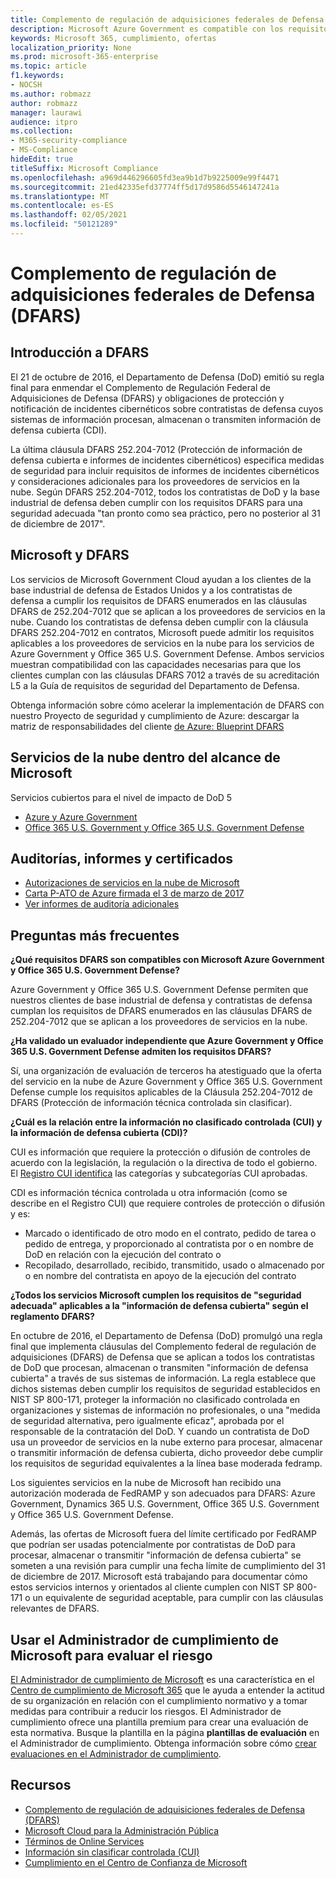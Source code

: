```yaml
---
title: Complemento de regulación de adquisiciones federales de Defensa (DFARS)
description: Microsoft Azure Government es compatible con los requisitos del Reglamento Federal de Adquisición de Defensa (DFARS).
keywords: Microsoft 365, cumplimiento, ofertas
localization_priority: None
ms.prod: microsoft-365-enterprise
ms.topic: article
f1.keywords:
- NOCSH
ms.author: robmazz
author: robmazz
manager: laurawi
audience: itpro
ms.collection:
- M365-security-compliance
- MS-Compliance
hideEdit: true
titleSuffix: Microsoft Compliance
ms.openlocfilehash: a969d446296605fd3ea9b1d7b9225009e99f4471
ms.sourcegitcommit: 21ed42335efd37774ff5d17d9586d5546147241a
ms.translationtype: MT
ms.contentlocale: es-ES
ms.lasthandoff: 02/05/2021
ms.locfileid: "50121289"
---
```

# <a name="defense-federal-acquisition-regulation-supplement-dfars"></a>Complemento de regulación de adquisiciones federales de Defensa (DFARS)

## <a name="dfars-overview"></a>Introducción a DFARS

El 21 de octubre de 2016, el Departamento de Defensa (DoD) emitió su regla final para enmendar el Complemento de Regulación Federal de Adquisiciones de Defensa (DFARS) y obligaciones de protección y notificación de incidentes cibernéticos sobre contratistas de defensa cuyos sistemas de información procesan, almacenan o transmiten información de defensa cubierta (CDI).  
  
La última cláusula DFARS 252.204-7012 (Protección de información de defensa cubierta e informes de incidentes cibernéticos) especifica medidas de seguridad para incluir requisitos de informes de incidentes cibernéticos y consideraciones adicionales para los proveedores de servicios en la nube. Según DFARS 252.204-7012, todos los contratistas de DoD y la base industrial de defensa deben cumplir con los requisitos DFARS para una seguridad adecuada "tan pronto como sea práctico, pero no posterior al 31 de diciembre de 2017".

## <a name="microsoft-and-dfars"></a>Microsoft y DFARS

Los servicios de Microsoft Government Cloud ayudan a los clientes de la base industrial de defensa de Estados Unidos y a los contratistas de defensa a cumplir los requisitos de DFARS enumerados en las cláusulas DFARS de 252.204-7012 que se aplican a los proveedores de servicios en la nube. Cuando los contratistas de defensa deben cumplir con la cláusula DFARS 252.204-7012 en contratos, Microsoft puede admitir los requisitos aplicables a los proveedores de servicios en la nube para los servicios de Azure Government y Office 365 U.S. Government Defense. Ambos servicios muestran compatibilidad con las capacidades necesarias para que los clientes cumplan con las cláusulas DFARS 7012 a través de su acreditación L5 a la Guía de requisitos de seguridad del Departamento de Defensa.  
  
Obtenga información sobre cómo acelerar la implementación de DFARS con nuestro Proyecto de seguridad y cumplimiento de Azure: descargar la matriz de responsabilidades del cliente [de Azure: Blueprint DFARS](https://servicetrust.microsoft.com/ViewPage/Blueprint?command=Download&downloadType=Document&downloadId=7ed1b47c-b180-4323-9aec-21712d54b167&docTab=fc060920-cdb8-11e7-bacf-0bf52b09d912_DoD_Blueprint)

## <a name="microsoft-in-scope-cloud-services"></a>Servicios de la nube dentro del alcance de Microsoft

Servicios cubiertos para el nivel de impacto de DoD 5

- [Azure y Azure Government](https://aka.ms/AzureCompliance)
- [Office 365 U.S. Government y Office 365 U.S. Government Defense](https://go.microsoft.com/fwlink/p/?LinkID=2077751)

## <a name="audits-reports-and-certificates"></a>Auditorías, informes y certificados

- [Autorizaciones de servicios en la nube de Microsoft](https://marketplace.fedramp.gov/index.html#/products?status=Compliant&sort=productName)
- [Carta P-ATO de Azure firmada el 3 de marzo de 2017](https://servicetrust.microsoft.com/ViewPage/MSComplianceGuide?command=Download&downloadType=Document&downloadId=94ff5b42-4077-4612-8cf7-3194ded323dc&docTab=4ce99610-c9c0-11e7-8c2c-f908a777fa4d_GRC_Assessment_Reports)
- [Ver informes de auditoría adicionales](https://aka.ms/auditreports)

## <a name="frequently-asked-questions"></a>Preguntas más frecuentes

**¿Qué requisitos DFARS son compatibles con Microsoft Azure Government y Office 365 U.S. Government Defense?**

Azure Government y Office 365 U.S. Government Defense permiten que nuestros clientes de base industrial de defensa y contratistas de defensa cumplan los requisitos de DFARS enumerados en las cláusulas DFARS de 252.204-7012 que se aplican a los proveedores de servicios en la nube.

**¿Ha validado un evaluador independiente que Azure Government y Office 365 U.S. Government Defense admiten los requisitos DFARS?**

Sí, una organización de evaluación de terceros ha atestiguado que la oferta del servicio en la nube de Azure Government y Office 365 U.S. Government Defense cumple los requisitos aplicables de la Cláusula 252.204-7012 de DFARS (Protección de información técnica controlada sin clasificar).

**¿Cuál es la relación entre la información no clasificado controlada (CUI) y la información de defensa cubierta (CDI)?**

CUI es información que requiere la protección o difusión de controles de acuerdo con la legislación, la regulación o la directiva de todo el gobierno. El [Registro CUI identifica](https://www.archives.gov/cui/registry/category-list.html) las categorías y subcategorías CUI aprobadas.

CDI es información técnica controlada u otra información (como se describe en el Registro CUI) que requiere controles de protección o difusión y es:

- Marcado o identificado de otro modo en el contrato, pedido de tarea o pedido de entrega, y proporcionado al contratista por o en nombre de DoD en relación con la ejecución del contrato o
- Recopilado, desarrollado, recibido, transmitido, usado o almacenado por o en nombre del contratista en apoyo de la ejecución del contrato

**¿Todos los servicios Microsoft cumplen los requisitos de "seguridad adecuada" aplicables a la "información de defensa cubierta" según el reglamento DFARS?**

En octubre de 2016, el Departamento de Defensa (DoD) promulgó una regla final que implementa cláusulas del Complemento federal de regulación de adquisiciones (DFARS) de Defensa que se aplican a todos los contratistas de DoD que procesan, almacenan o transmiten "información de defensa cubierta" a través de sus sistemas de información. La regla establece que dichos sistemas deben cumplir los requisitos de seguridad establecidos [](https://nvlpubs.nist.gov/nistpubs/SpecialPublications/NIST.SP.800-171.pdf)en NIST SP 800-171, proteger la información no clasificado controlada en organizaciones y sistemas de información no profesionales, o una "medida de seguridad alternativa, pero igualmente eficaz", aprobada por el responsable de la contratación del DoD. Y cuando un contratista de DoD usa un proveedor de servicios en la nube externo para procesar, almacenar o transmitir información de defensa cubierta, dicho proveedor debe cumplir los requisitos de seguridad equivalentes a la línea base moderada fedramp.

Los siguientes servicios en la nube de Microsoft han recibido una autorización moderada de FedRAMP y son adecuados para DFARS: Azure Government, Dynamics 365 U.S. Government, Office 365 U.S. Government y Office 365 U.S. Government Defense.

Además, las ofertas de Microsoft fuera del límite certificado por FedRAMP que podrían ser usadas potencialmente por contratistas de DoD para procesar, almacenar o transmitir "información de defensa cubierta" se someten a una revisión para cumplir una fecha límite de cumplimiento del 31 de diciembre de 2017. Microsoft está trabajando para documentar cómo estos servicios internos y orientados al cliente cumplen con NIST SP 800-171 o un equivalente de seguridad aceptable, para cumplir con las cláusulas relevantes de DFARS.

## <a name="use-microsoft-compliance-manager-to-assess-your-risk"></a>Usar el Administrador de cumplimiento de Microsoft para evaluar el riesgo

[El Administrador de cumplimiento de Microsoft](/microsoft-365/compliance/compliance-manager) es una característica en el [Centro de cumplimiento de Microsoft 365](/microsoft-365/compliance/microsoft-365-compliance-center) que le ayuda a entender la actitud de su organización en relación con el cumplimiento normativo y a tomar medidas para contribuir a reducir los riesgos. El Administrador de cumplimiento ofrece una plantilla premium para crear una evaluación de esta normativa. Busque la plantilla en la página **plantillas de evaluación** en el Administrador de cumplimiento. Obtenga información sobre cómo [crear evaluaciones en el Administrador de cumplimiento](/microsoft-365/compliance/compliance-manager-assessments).

## <a name="resources"></a>Recursos

- [Complemento de regulación de adquisiciones federales de Defensa (DFARS)](https://www.acq.osd.mil/dpap/dars/dfarspgi/current/index.html)
- [Microsoft Cloud para la Administración Pública](https://enterprise.microsoft.com/industries/government/start-your-microsoft-cloud-for-government-trial-today)
- [Términos de Online Services](https://www.microsoftvolumelicensing.com/DocumentSearch.aspx?Mode=3&DocumentTypeId=31)
- [Información sin clasificar controlada (CUI)](https://www.archives.gov/cui/registry/category-list)
- [Cumplimiento en el Centro de Confianza de Microsoft](https://www.microsoft.com/trust-center/compliance/compliance-overview)
